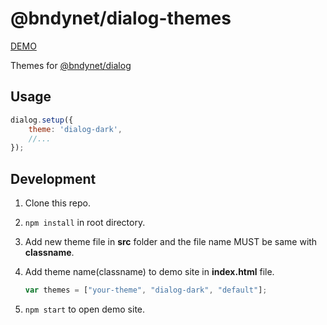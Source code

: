 # @bndynet/dialog-themes

[DEMO](https://bndynet.github.io/dialog-themes/)

Themes for [@bndynet/dialog](https://github.com/bndynet/dialog)

## Usage

```javascript
dialog.setup({
    theme: 'dialog-dark',
    //...
});
```

## Development

1. Clone this repo.
1. `npm install` in root directory.
1. Add new theme file in **src** folder and the file name MUST be same with **classname**.
1. Add theme name(classname) to demo site in **index.html** file.

    ```javascript
    var themes = ["your-theme", "dialog-dark", "default"];
    ```

1. `npm start` to open demo site.